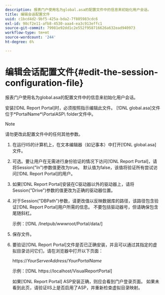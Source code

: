 ```yaml
---
description: 报表门户使用名为global.asa的配置文件中的信息来初始化用户会话。
title: 编辑会话配置文件
uuid: c1bcd4d2-9bf5-425a-bda2-7f805983cdc6
exl-id: 98cf2e11-afb8-4530-aaa4-ea3c913effc1
source-git-commit: 79981e92dd1c2e552f958716626a632ead940973
workflow-type: tm+mt
source-wordcount: '244'
ht-degree: 6%

---
```


# 编辑会话配置文件{#edit-the-session-configuration-file}

报表门户使用名为global.asa的配置文件中的信息来初始化用户会话。

安装[!DNL Report Portal]时，必须按照指示编辑此文件。 [!DNL global.asa]文件位于\*PortalName*\PortalASP\ folder文件中。

>[!NOTE]
>
>请勿更改此配置文件中的任何其他参数。

1. 在运行IIS的计算机上，在文本编辑器（如记事本）中打开[!DNL global.asa]文件。
1. 可选。要让用户在无需进行身份验证的情况下访问[!DNL Report Portal]，请将Session(&quot;In&quot;)参数值更改为true。 默认值为false，该值将验证所有尝试访问[!DNL Report Portal]的用户。
1. 如果[!DNL Report Portal]安装在C驱动器以外的驱动器上，请将Session(&quot;Drive&quot;)参数的值更改为正确的驱动器位置。
1. 对于Session(&quot;DBPath&quot;)参数，请更改值以反映数据库的路径，该路径包含验证[!DNL Report Portal]用户所需的信息。 不要包括驱动器号，但请确保包含尾随斜杠。

   示例：[!DNL /Inetpub/wwwroot/Portal/data/]

1. 保存文件。
1. 要验证[!DNL Report Portal]文件是否已正确安装，并且可以通过其指定的虚拟目录访问它们，请在浏览器中打开以下页面：

   https://*YourServerAddress*/*YourPortalName*

   示例：[!DNL https://localhost/VisualReportPortal]

   如果[!DNL Report Portal] ASP安装正确，则应会看到门户登录页面。 如果未看到此页，请验证IIS上是否启用了ASP，并重新检查虚拟目录映射。
